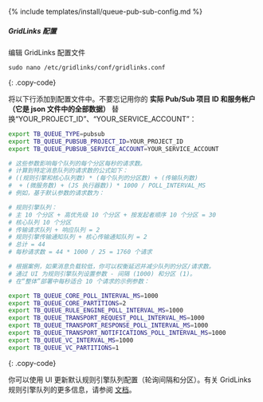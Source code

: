 {% include templates/install/queue-pub-sub-config.md %}

##### GridLinks 配置

编辑 GridLinks 配置文件

```text
sudo nano /etc/gridlinks/conf/gridlinks.conf
```
{: .copy-code}

将以下行添加到配置文件中。不要忘记用你的 **实际 Pub/Sub 项目 ID 和服务帐户（它是 json 文件中的全部数据）** 替换“YOUR_PROJECT_ID”、“YOUR_SERVICE_ACCOUNT”：

```bash
export TB_QUEUE_TYPE=pubsub
export TB_QUEUE_PUBSUB_PROJECT_ID=YOUR_PROJECT_ID
export TB_QUEUE_PUBSUB_SERVICE_ACCOUNT=YOUR_SERVICE_ACCOUNT

# 这些参数影响每个队列的每个分区每秒的请求数。
# 计算到特定消息队列的请求数的公式如下：
# ((规则引擎和核心队列数) * (每个队列的分区数) + (传输队列数)
#  + (微服务数) + (JS 执行器数)) * 1000 / POLL_INTERVAL_MS
# 例如，基于默认参数的请求数为：

# 规则引擎队列：
# 主 10 个分区 + 高优先级 10 个分区 + 按发起者顺序 10 个分区 = 30
# 核心队列 10 个分区
# 传输请求队列 + 响应队列 = 2
# 规则引擎传输通知队列 + 核心传输通知队列 = 2
# 总计 = 44
# 每秒请求数 = 44 * 1000 / 25 = 1760 个请求

# 根据案例，如果消息负载较低，你可以权衡延迟并减少队列的分区/请求数。
# 通过 UI 为规则引擎队列设置参数 - 间隔 (1000) 和分区 (1)。
# 在“整体”部署中每秒适合 10 个请求的示例参数：

export TB_QUEUE_CORE_POLL_INTERVAL_MS=1000
export TB_QUEUE_CORE_PARTITIONS=2
export TB_QUEUE_RULE_ENGINE_POLL_INTERVAL_MS=1000
export TB_QUEUE_TRANSPORT_REQUEST_POLL_INTERVAL_MS=1000
export TB_QUEUE_TRANSPORT_RESPONSE_POLL_INTERVAL_MS=1000
export TB_QUEUE_TRANSPORT_NOTIFICATIONS_POLL_INTERVAL_MS=1000
export TB_QUEUE_VC_INTERVAL_MS=1000
export TB_QUEUE_VC_PARTITIONS=1
```
{: .copy-code}

你可以使用 UI 更新默认规则引擎队列配置（轮询间隔和分区）。有关 GridLinks 规则引擎队列的更多信息，请参阅 [文档](/docs/{{docsPrefix}}user-guide/rule-engine-2-5/queues/)。